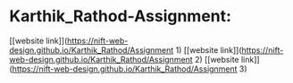 # Karthik_Rathod-Assignment:
[[website link]](https://nift-web-design.github.io/Karthik_Rathod/Assignment 1)
[[website link]](https://nift-web-design.github.io/Karthik_Rathod/Assignment 2)
[[website link]](https://nift-web-design.github.io/Karthik_Rathod/Assignment 3)
